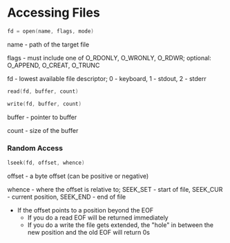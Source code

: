# Accessing Files

```c
fd = open(name, flags, mode)
```

name - path of the target file

flags - must include one of O_RDONLY, O_WRONLY, O_RDWR; 
        optional: O_APPEND, O_CREAT, O_TRUNC

fd - lowest available file descriptor; 0 - keyboard, 1 - stdout, 2 - stderr

```c
read(fd, buffer, count)

write(fd, buffer, count)
```

buffer - pointer to buffer

count - size of the buffer

### Random Access

```c
lseek(fd, offset, whence)
```

offset - a byte offset (can be positive or negative)

whence - where the offset is relative to; SEEK_SET - start of file, SEEK_CUR - current position, SEEK_END - end of file

- If the offset points to a position beyond the EOF
    - If you do a read EOF will be returned immediately
    - If you do a write the file gets extended, the "hole" in between the new position and the old EOF will return 0s